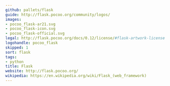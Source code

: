 ```yaml
---
github: pallets/flask
guide: http://flask.pocoo.org/community/logos/
images:
- pocoo_flask-ar21.svg
- pocoo_flask-icon.svg
- pocoo_flask-official.svg
legal: http://flask.pocoo.org/docs/0.12/license/#flask-artwork-license
logohandle: pocoo_flask
skipped: 1
sort: flask
tags:
- python
title: Flask
website: http://flask.pocoo.org/
wikipedia: https://en.wikipedia.org/wiki/Flask_(web_framework)
---
```

